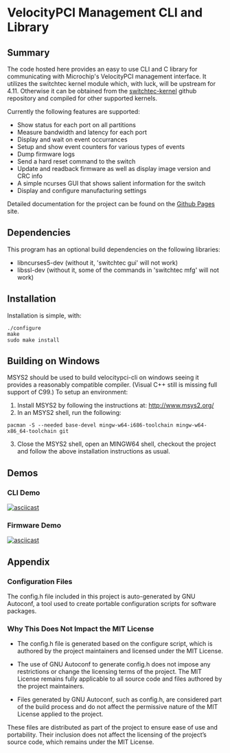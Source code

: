 # VelocityPCI Management CLI and Library

## Summary

The code hosted here provides an easy to use CLI and C library for
communicating with Microchip's VelocityPCI management interface. It
utilizes the switchtec kernel module which, with luck, will be upstream
for 4.11. Otherwise it can be obtained from the [switchtec-kernel]
github repository and compiled for other supported kernels.

Currently the following features are supported:

* Show status for each port on all partitions
* Measure bandwidth and latency for each port
* Display and wait on event occurrances
* Setup and show event counters for various types of events
* Dump firmware logs
* Send a hard reset command to the switch
* Update and readback firmware as well as display image version and CRC info
* A simple ncurses GUI that shows salient information for the switch
* Display and configure manufacturing settings

Detailed documentation for the project can be found on the [Github
Pages] site.

[switchtec-kernel]: https://github.com/Microsemi/switchtec-kernel
[github pages]: https://github.com/MicrochipTech/velocitypci-cli/

## Dependencies

This program has an optional build dependencies on the following libraries:

* libncurses5-dev (without it, 'switchtec gui' will not work)
* libssl-dev (without it, some of the commands in 'switchtec mfg' will not work)

## Installation

Installation is simple, with:

~~~
./configure
make
sudo make install
~~~~

## Building on Windows

MSYS2 should be used to build velocitypci-cli on windows seeing it
provides a reasonably compatible compiler. (Visual C++ still is
missing full support of C99.) To setup an environment:

1. Install MSYS2 by following the instructions at: http://www.msys2.org/
2. In an MSYS2 shell, run the following:

~~~
pacman -S --needed base-devel mingw-w64-i686-toolchain mingw-w64-x86_64-toolchain git
~~~

3. Close the MSYS2 shell, open an MINGW64 shell, checkout the project
and follow the above installation instructions as usual.

## Demos

### CLI Demo
[![asciicast](https://asciinema.org/a/98042.png)](https://asciinema.org/a/98042)

### Firmware Demo
[![asciicast](https://asciinema.org/a/96442.png)](https://asciinema.org/a/96442)

## Appendix

### Configuration Files
The config.h file included in this project is auto-generated by GNU Autoconf, a tool used to create portable configuration scripts for software packages.

### Why This Does Not Impact the MIT License

* The config.h file is generated based on the configure script, which is authored by the project maintainers and licensed under the MIT License.

* The use of GNU Autoconf to generate config.h does not impose any restrictions or change the licensing terms of the project. The MIT License remains fully applicable to all source code and files authored by the project maintainers.

* Files generated by GNU Autoconf, such as config.h, are considered part of the build process and do not affect the permissive nature of the MIT License applied to the project.

These files are distributed as part of the project to ensure ease of use and portability. Their inclusion does not affect the licensing of the project’s source code, which remains under the MIT License.
